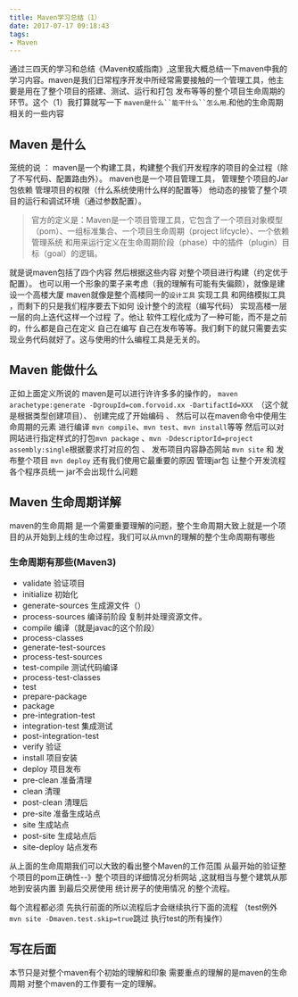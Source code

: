```yaml
---
title: Maven学习总结（1）
date: 2017-07-17 09:18:43
tags:
- Maven
---
```

通过三四天的学习和总结《Maven权威指南》,这里我大概总结一下maven中我的学习内容。maven是我们日常程序开发中所经常需要接触的一个管理工具，他主要是用在了整个项目的搭建、测试、运行和打包 发布等等的整个项目生命周期的环节。这个（1）我打算就写一下 `maven是什么``能干什么``怎么用`.和他的生命周期相关的一些内容
<!--more-->
## Maven 是什么
 笼统的说 ： maven是一个构建工具，构建整个我们开发程序的项目的全过程（除了不写代码、配置路由外）。
 maven也是一个项目管理工具， 管理整个项目的Jar包依赖 管理项目的权限（什么系统使用什么样的配置等） 他动态的接管了整个项目的运行和调试环境（通过参数配置）。
 > 官方的定义是：Maven是一个项目管理工具，它包含了一个项目对象模型（pom）、一组标准集合、一个项目生命周期（project lifcycle）、一个依赖管理系统 和用来运行定义在生命周期阶段（phase）中的插件（plugin）目标（goal）的逻辑。

 就是说maven包括了四个内容 然后根据这些内容 对整个项目进行构建（约定优于配置）。
 也可以用一个形象的栗子来考虑（我的理解有可能有失偏颇），就像是建设一个高楼大厦 maven就像是整个高楼同一的`设计工具` 实现工具 和网络模拟工具 ，而剩下的只是我们程序要去下如何 设计整个的流程（编写代码） 实现高楼一层一层的向上迭代这样一个过程 了。他让 软件工程化成为了一种可能，而不是之前的，什么都是自己在定义 自己在编写 自己在发布等等。我们剩下的就只需要去实现业务代码就好了。这与使用的什么编程工具是无关的。
## Maven 能做什么
正如上面定义所说的 maven是可以进行许许多多的操作的，
 `maven arachetype:generate -DgroupId=com.forvoid.xx -DartifactId=XXX `（这个就是根据类型创建项目）、
 创建完成了开始编码 、
 然后可以在maven命令中使用生命周期的元素 进行编译 `mvn compile`、`mvn test`、`mvn install`等等
 然后可以对网站进行指定样式的打包`mvn package` 、`mvn -DdescriptorId=project assembly:single`根据要求打对应的包 、
 发布项目内容静态网站 `mvn site` 和 发布整个项目 `mvn deploy`
 还有我们使用它最重要的原因 管理jar包 让整个开发流程各个程序员统一 jar不会出现什么问题

## Maven 生命周期详解

maven的生命周期 是一个需要重要理解的问题，整个生命周期大致上就是一个项目的从开始到上线的生命过程，我们可以从mvn的理解的整个生命周期有哪些
### 生命周期有那些(Maven3)
* validate 验证项目
* initialize 初始化
* generate-sources 生成源文件（）
* process-sources 编译前阶段  复制并处理资源文件。
* compile 编译（就是javac的这个阶段）
* process-classes
* generate-test-sources
* process-test-sources
* test-compile 测试代码编译
* process-test-classes
* test
* prepare-package
* package
* pre-integration-test
* integration-test 集成测试
* post-integration-test
* verify 验证
* install 项目安装
* deploy 项目发布
* pre-clean 准备清理
* clean 清理
* post-clean 清理后
* pre-site 准备生成站点
* site 生成站点
* post-site 生成站点后
* site-deploy 站点发布

从上面的生命周期我们可以大致的看出整个Maven的工作范围 从最开始的验证整个项目的pom正确性--》整个项目的详细情况分析网站 ,这就相当与整个建筑从那地到安装内置 到最后交房使用 统计房子的使用情况 的整个流程。

每个流程都必须 先执行前面的所以流程后才会继续执行下面的流程 （test例外 `mvn site -Dmaven.test.skip=true`跳过 执行test的所有操作）

## 写在后面
本节只是对整个maven有个初始的理解和印象 需要重点的理解的是maven的生命周期 对整个maven的工作要有一定的理解。
